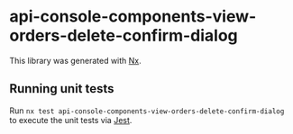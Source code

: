 # api-console-components-view-orders-delete-confirm-dialog

This library was generated with [Nx](https://nx.dev).

## Running unit tests

Run `nx test api-console-components-view-orders-delete-confirm-dialog` to execute the unit tests via [Jest](https://jestjs.io).
